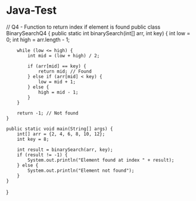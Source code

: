 # Java-Test
// Q4 - Function to return index if element is found
public class BinarySearchQ4 {
    public static int binarySearch(int[] arr, int key) {
        int low = 0;
        int high = arr.length - 1;

        while (low <= high) {
            int mid = (low + high) / 2;

            if (arr[mid] == key) {
                return mid; // Found
            } else if (arr[mid] < key) {
                low = mid + 1;
            } else {
                high = mid - 1;
            }
        }

        return -1; // Not found
    }

    public static void main(String[] args) {
        int[] arr = {2, 4, 6, 8, 10, 12};
        int key = 8;

        int result = binarySearch(arr, key);
        if (result != -1) {
            System.out.println("Element found at index " + result);
        } else {
            System.out.println("Element not found");
        }
    }
}